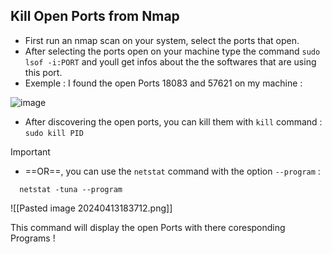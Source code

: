 
## Kill Open Ports from Nmap

- First run an nmap scan on your system, select the ports that open.
- After selecting the ports open on your machine type the command `sudo lsof -i:PORT` and youll get infos about the the softwares that are using this port.
- Exemple : I found the open Ports 18083 and 57621 on my machine :

![image](lsof.png)

- After discovering the open ports, you can kill them with `kill` command : `sudo kill PID` 


> [!Important]
> - ==OR==, you can use the `netstat` command with the option `--program` :
>   
> ```
>   netstat -tuna --program
> ```
> 
> ![[Pasted image 20240413183712.png]]
> 
> This command will display the open Ports with there coresponding Programs !
